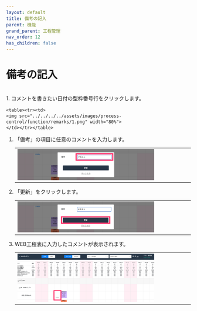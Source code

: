 ```yaml
---
layout: default
title: 備考の記入
parent: 機能
grand_parent: 工程管理
nav_order: 12
has_children: false
---
```


# 備考の記入

<br>
1. コメントを書きたい日付の型枠番号行をクリックします。

    <table><tr><td>
    <img src="../../../../assets/images/process-control/function/remarks/1.png" width="80%">
    </td></tr></table>

1. 「備考」の項目に任意のコメントを入力します。

    <table><tr><td>
    <img src="../../../../assets/images/process-control/function/remarks/2.png" width="80%">
    </td></tr></table>

1. 「更新」をクリックします。

    <table><tr><td>
    <img src="../../../../assets/images/process-control/function/remarks/3.png" width="80%">
    </td></tr></table>

1. WEB工程表に入力したコメントが表示されます。

    <table><tr><td>
    <img src="../../../../assets/images/process-control/function/remarks/4.png" width="80%">
    </td></tr></table>